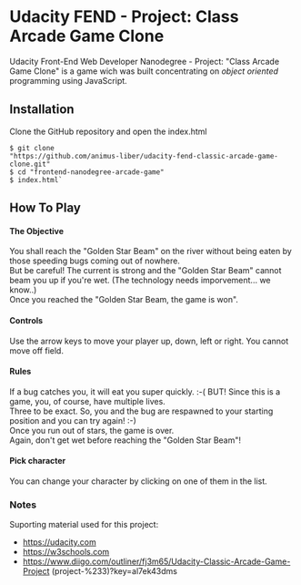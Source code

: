 # Udacity FEND - Project: Class Arcade Game Clone
Udacity Front-End Web Developer Nanodegree - Project: "Class Arcade Game Clone"
is a game wich was built concentrating on *object oriented* programming
using JavaScript.

## Installation
Clone the GitHub repository and open the index.html

```
$ git clone
"https://github.com/animus-liber/udacity-fend-classic-arcade-game-clone.git"
$ cd "frontend-nanodegree-arcade-game"
$ index.html`
```

## How To Play
#### The Objective
You shall reach the "Golden Star Beam" on the river without being eaten
by those speeding bugs coming out of nowhere.<br />
But be careful! The current is strong and the "Golden Star Beam" cannot beam you up if you're wet. (The technology needs imporvement... we know..)<br />
Once you reached the "Golden Star Beam, the game is won".

#### Controls
Use the arrow keys to move your player up, down, left or right.
You cannot move off field.

#### Rules
If a bug catches you, it will eat you super quickly. :-(
BUT! Since this is a game, you, of course, have multiple lives.<br />
Three to be exact. So, you and the bug are respawned to your starting
position and you can try again! :-)<br />
Once you run out of stars, the game is over.<br />
Again, don't get wet before reaching the "Golden Star Beam"!

#### Pick character
You can change your character by clicking on one of them
in the list.


### Notes
Suporting material used for this project:
 - https://udacity.com
 - https://w3schools.com
 - https://www.diigo.com/outliner/fj3m65/Udacity-Classic-Arcade-Game-Project
(project-%233)?key=al7ek43dms

